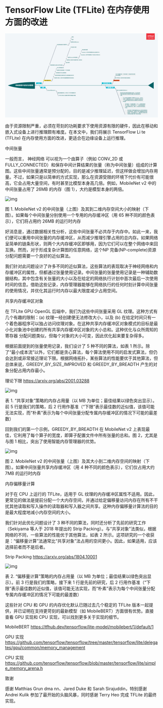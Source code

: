 # TensorFlow Lite (TFLite) 在内存使用方面的改进

![](/images/posts/2020-12-08-网络推理中有效内存管理.png)



由于资源限制严重，必须在苛刻的功耗要求下使用资源有限的硬件，因此在移动和嵌入式设备上进行推理颇有难度。在本文中，我们将展示 TensorFlow Li te (TFLite) 在内存使用方面的改进，更适合在边缘设备上运行推理。

中间张量

一般而言， 神经网络 可以视为一个由算子（例如 CONV_2D 或 FULLY_CONNECTED）和保存中间计算结果的张量（称为中间张量）组成的计算图。这些中间张量通常是预分配的，目的是减少推理延迟，但这样做会增加内存用量。不过，如果只是以简单的方式实现，那么在资源受限的环境下代价有可能很高，它会占用大量空间，有时甚至比模型本身高几倍。例如，MobileNet v2 中的中间张量占用了 26MB 的内存（图 1），大约是模型本身的两倍。

![img](http://uploadimg2.moore.ren/images/news/2020-10-21/155713.jpg)

图 1. MobileNet v2 的中间张量（上图）及其到二维内存空间大小的映射（下图）。如果每个中间张量分别使用一个专用的内存缓冲区（用 65 种不同的颜色表示），它们将占用约 26MB 的运行时内存

好消息是，通过数据相关性分析，这些中间张量不必共存于内存中。如此一来，我们便可以重用中间张量的内存缓冲区，从而减少推理引擎占用的总内存。如果网络呈简单的链条形状，则两个大内存缓冲区即够用，因为它们可以在整个网络中来回互换。然而，对于形成复杂计算图的任意网络，这个NP 完备(NP-complete)资源分配问题需要一个良好的近似算法。

我们针对此问题设计了许多不同的近似算法，这些算法的表现取决于神经网络和内存缓冲区的属性，但都通过张量使用记录。中间张量的张量使用记录是一种辅助数据结构，其中包含有关张量的大小以及在给定的网络执行计划中首次最后一次使用时间的信息。借助这些记录，内存管理器能够在网络执行的任何时刻计算中间张量的使用情况，并优化其运行时内存以最大限度减少占用空间。

共享内存缓冲区对象

在 TFLite GPU OpenGL 后端中，我们为这些中间张量采用 GL 纹理。这种方式有几个有趣的限制：(a) 纹理一经创建便无法修改大小，以及 (b) 在给定时间只有一个着色器程序可以独占访问纹理对象。在这种共享内存缓冲区对象模式的目标是最小化对象池中创建的所有共享内存缓冲区对象的大小总和。这种优化与众所周知的 寄存器 分配问题类似，但每个对象的大小可变，因此优化起来要复杂得多。

根据前面提到的张量使用记录，我们设计了 5 种不同的算法，如表 1 所示。除了“最小成本流”以外，它们都是贪心算法，每个算法使用不同的启发式算法，但仍会达到或非常接近理论下限。根据网络拓扑，某些算法的性能要优于其他算法，但总体来说，GREEDY_BY_SIZE_IMPROVED 和 GREEDY_BY_BREADTH 产生的对象分配占用内存最小。

理论下限
https://arxiv.org/abs/2001.03288

![img](http://uploadimg2.moore.ren/images/news/2020-10-21/155714.jpg)

表 1. “共享对象”策略的内存占用量（以 MB 为单位；最佳结果以绿色突出显示）。前 5 行是我们的策略，后 2 行用作基准（“下限”表示最佳数的近似值，该值可能无法实现，而“朴素”表示为每个中间张量分配专属内存缓冲区的情况下可能的最差数）

回到我们的第一个示例，GREEDY_BY_BREADTH 在 MobileNet v2 上表现最佳，它利用了每个算子的宽度，即算子配置文件中所有张量的总和。图 2，尤其是与图 1 相比，突出了使用智能内存管理器的优势。

![img](http://uploadimg2.moore.ren/images/news/2020-10-21/155715.jpg)

图 2. MobileNet v2 的中间张量（上图）及其大小到二维内存空间的映射（下图）。如果中间张量共享内存缓冲区（用 4 种不同的颜色表示），它们仅占用大约 7MB 的运行时内存

内存偏移量计算

对于在 CPU 上运行的 TFLite，适用于 GL 纹理的内存缓冲区属性不适用。因此，更常见的做法是提前分配一个大内存空间，并通过给定偏移量访问内存在所有不干扰其他读取和写入操作的读取器和写入器之间共享。这种内存偏移量计算法的目的是最大程度地减小内存空间的大小。

我们针对此优化问题设计了 3 种不同的算法，同时还分析了先前的研究工作（Sekiyama 等人于 2018 年提出的 Strip Packing）。与“共享对象”法类似，根据网络的不同，一些算法的性能优于其他算法，如表 2 所示。这项研究的一个收获是：“偏移量计算”法通常比“共享对象”法占用的空间更小。因此，如果适用，应该选择前者而不是后者。

Strip Packing
https://arxiv.org/abs/1804.10001

![img](http://uploadimg2.moore.ren/images/news/2020-10-21/155716.jpg)

表 2. “偏移量计算”策略的内存占用量（以 MB 为单位；最佳结果以绿色突出显示）。前 3 行是我们的策略，接下来 1 行是先前的研究，后 2 行用作基准（“下限”表示最佳数的近似值，该值可能无法实现，而“朴素”表示为每个中间张量分配专属内存缓冲区的情况下可能的最差数）

这些针对 CPU 和 GPU 的内存优化默认已随过去几个稳定的 TFLite 版本一起提供，并已证明在支持更苛刻的最新模型（如 MobileBERT）方面很有优势。直接查看 GPU 实现和 CPU 实现，可以找到更多关于实现的细节。

MobileBERT
https://tfhub.dev/tensorflow/lite-model/mobilebert/1/default/1

GPU 实现
https://github.com/tensorflow/tensorflow/tree/master/tensorflow/lite/delegates/gpu/common/memory_management

CPU 实现
https://github.com/tensorflow/tensorflow/blob/master/tensorflow/lite/simple_memory_arena.h

致谢

感谢 Matthias Grun dma nn、Jared Duke 和 Sarah Sirajuddin，特别感谢 Andrei Kulik 参加了最开始的头脑风暴，同时感谢 Terry Heo 完成 TFLite 的最终实现。